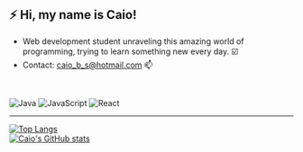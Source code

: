 ## :zap: Hi, my name is Caio! ##


* Web development student unraveling this amazing world of programming, trying to learn something new every day. :ballot_box_with_check: <br>
* Contact: caio_b_s@hotmail.com 📫
<br>

![Java](https://img.shields.io/badge/java-%23ED8B00.svg?style=for-the-badge&logo=openjdk&logoColor=white)
![JavaScript](https://img.shields.io/badge/javascript-%23323330.svg?style=for-the-badge&logo=javascript&logoColor=%23F7DF1E)
![React](https://img.shields.io/badge/react-%2320232a.svg?style=for-the-badge&logo=react&logoColor=%2361DAFB)

<hr>

[![Top Langs](https://github-readme-stats.vercel.app/api/top-langs/?username=batistacaio&layout=compact&theme=dracula)](https://github.com/batistacaio/github-readme-stats)<br>
[![Caio's GitHub stats](https://github-readme-stats.vercel.app/api?username=batistacaio&show_icons=true&theme=dracula)](https://github.com/batistacaio/github-readme-stats)
